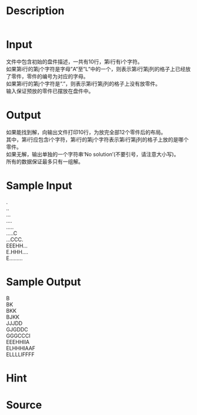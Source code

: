 
# Description

<div class="content"><p><img border="0" alt="" src="/source/bzoj/1501/img/aHR0cHM6Ly9seWRzeS5jb20vSnVkZ2VPbmxpbmUvaW1hZ2VzLzE1MDFfMS5qcGc=.jpg"/></p></div>

# Input

<div class="content"><div>文件中包含初始的盘件描述，一共有10行，第i行有i个字符。</div>
<div>如果第i行的第j个字符是字母”A”至”L”中的一个，则表示第i行第j列的格子上已经放了零件，零件的编号为对应的字母。</div>
<div>如果第i行的第j个字符是”.”，则表示第i行第j列的格子上没有放零件。</div>
<div>输入保证预放的零件已摆放在盘件中。</div></div>

# Output

<div class="content"><div>如果能找到解，向输出文件打印10行，为放完全部12个零件后的布局。</div>
<div>其中，第i行应包含i个字符，第i行的第j个字符表示第i行第j列的格子上放的是哪个零件。</div>
<div>如果无解，输出单独的一个字符串‘No solution’(不要引号，请注意大小写)。</div>
<div>所有的数据保证最多只有一组解。</div></div>

# Sample Input

<div class="content"><span class="sampledata">.<br/>
..<br/>
...<br/>
....<br/>
.....<br/>
.....C<br/>
...CCC.<br/>
EEEHH...<br/>
E.HHH....<br/>
E.........</span></div>

# Sample Output

<div class="content"><span class="sampledata">B<br/>
BK<br/>
BKK<br/>
BJKK<br/>
JJJDD<br/>
GJGDDC<br/>
GGGCCCI<br/>
EEEHHIIA<br/>
ELHHHIAAF<br/>
ELLLLIFFFF</span></div>

# Hint

<div class="content"><p></p></div>

# Source

<div class="content"><p><a href="problemset.php?search="></a></p></div>


